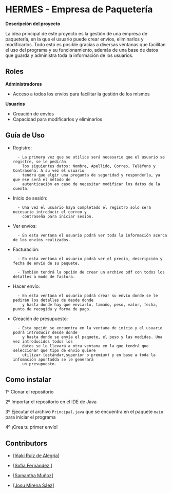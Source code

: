 
# HERMES - Empresa de Paquetería

****Descripción del proyecto****

La idea principal de este proyecto es la gestión de una empresa de paquetería, en la que el usuario puede crear envíos, eliminarlos y modificarlos. Todo esto es posible gracias a diversas ventanas que facilitan el uso del programa y su funcionamiento, además de una base de datos que guarda y administra toda la información de los usuarios. 

## Roles

**Administradores**
- Acceso a todos los envíos para facilitar la gestión de los mismos 

**Usuarios**
- Creación de envíos
- Capacidad para modificarlos y eliminarlos

## Guía de Uso

- Registro:

        - La primera vez que se utilice será necesario que el usuario se registre, se le pedirán
          los siguientes datos: Nombre, Apellido, Correo, Teléfono y Contraseña. A su vez el usuario
          tendrá que elgir una pregunta de seguridad y responderla, ya que ese será el método de
          autenticación en caso de necesitar modificar los datos de la cuenta.
  
- Inicio de sesión:

        - Una vez el usuario haya completado el registro solo sera necesario introducir el correo y
          contraseña para iniciar sesión.

- Ver envíos:

        - En esta ventana el usuario podrá ver toda la información acerca de los envíos realizados.

- Facturación:

        - En esta ventana el usuario podrá ver el precio, descripción y fecha de envío de su paquete.
         
        - También tendrá la opción de crear un archivo pdf con todos los detalles a modo de factura.

- Hacer envío:

        - En esta ventana el usuario podrá crear su envío donde se le pedirán los detalles de desde donde
          y hasta donde hay que enviarlo, tamaño, peso, valor, fecha, punto de recogida y forma de pago.

- Creación de presupuesto:

        - Esta opción se encuentra en la ventana de inicio y el usuario podrá introducir desde donde
          y hasta donde se envía el paquete, el peso y las medidas. Una vez introducidos todos los
          datos se le llevará a otra ventana en la que tendrá que seleccionar que tipo de envío quiere
          utilizar (estándar,superior o premium) y en base a toda la infomación aportadda se le generará
          un presupuesto.
  
## Como instalar

1º Clonar el repositorio

2º Importar el repositorio en el IDE de Java

3º Ejecutar el archivo `Principal.java` que se encuentra en el paquete `main` para iniciar el programa

4º ¡Crea tu primer envío!

## Contributors

- [[Iñaki Ruiz de Alegría](https://github.com/InakiRuizDeAlegria)]

- [[Sofía Fernández,](https://github.com/soferpel)]

- [[Samantha Muñoz](https://github.com/samaantha6)]

- [[Josu Mirena Sáez](https://github.com/josusaez)]
